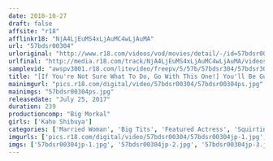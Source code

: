 ```yaml
---
date: 2018-10-27
draft: false
affsite: "r18"
afflinkr18: "NjA4LjEuMS4xLjAuMC4wLjAuMA"
url: "57bdsr00304"
urloriginal: "http://www.r18.com/videos/vod/movies/detail/-/id=57bdsr00304"
urlfinal: "http://media.r18.com/track/NjA4LjEuMS4xLjAuMC4wLjAuMA/videos/vod/movies/detail/-/id=57bdsr00304"
samplevid: "awspv3001.r18.com/litevideo/freepv/5/57b/57bdsr304/57bdsr304_dmb_w.mp4"
title: "[If You're Not Sure What To Do, Go With This One!] You'll Be Guaranteed To Cum 3 Minutes After Pressing Play Lovey Dovey Love And Sweaty Sex And Married Woman Babes And Maso Bitches Too! Voluptuous Ladies And Natural Airhead K Cup Colossal Tits Angels In Orgasmic Fuck Fest Sex!! Kaho Shibuya 4 Hours"
mainimgurl: "pics.r18.com/digital/video/57bdsr00304/57bdsr00304ps.jpg"
mainimgs: "57bdsr00304ps.jpg"
releasedate: "July 25, 2017"
duration: 239
productioncomp: "Big Morkal"
girls: ['Kaho Shibuya']
categories: ['Married Woman', 'Big Tits', 'Featured Actress', 'Squirting', 'Sweating', 'Over 4 Hours', 'Hi-Def']
imgurls: ['pics.r18.com/digital/video/57bdsr00304/57bdsr00304jp-1.jpg', 'pics.r18.com/digital/video/57bdsr00304/57bdsr00304jp-2.jpg', 'pics.r18.com/digital/video/57bdsr00304/57bdsr00304jp-3.jpg', 'pics.r18.com/digital/video/57bdsr00304/57bdsr00304jp-4.jpg', 'pics.r18.com/digital/video/57bdsr00304/57bdsr00304jp-5.jpg', 'pics.r18.com/digital/video/57bdsr00304/57bdsr00304jp-6.jpg', 'pics.r18.com/digital/video/57bdsr00304/57bdsr00304jp-7.jpg', 'pics.r18.com/digital/video/57bdsr00304/57bdsr00304jp-8.jpg', 'pics.r18.com/digital/video/57bdsr00304/57bdsr00304jp-9.jpg', 'pics.r18.com/digital/video/57bdsr00304/57bdsr00304jp-10.jpg', 'pics.r18.com/digital/video/57bdsr00304/57bdsr00304jp-11.jpg', 'pics.r18.com/digital/video/57bdsr00304/57bdsr00304jp-12.jpg', 'pics.r18.com/digital/video/57bdsr00304/57bdsr00304jp-13.jpg', 'pics.r18.com/digital/video/57bdsr00304/57bdsr00304jp-14.jpg', 'pics.r18.com/digital/video/57bdsr00304/57bdsr00304jp-15.jpg', 'pics.r18.com/digital/video/57bdsr00304/57bdsr00304jp-16.jpg', 'pics.r18.com/digital/video/57bdsr00304/57bdsr00304jp-17.jpg', 'pics.r18.com/digital/video/57bdsr00304/57bdsr00304jp-18.jpg', 'pics.r18.com/digital/video/57bdsr00304/57bdsr00304jp-19.jpg', 'pics.r18.com/digital/video/57bdsr00304/57bdsr00304jp-20.jpg']
imgs: ['57bdsr00304jp-1.jpg', '57bdsr00304jp-2.jpg', '57bdsr00304jp-3.jpg', '57bdsr00304jp-4.jpg', '57bdsr00304jp-5.jpg', '57bdsr00304jp-6.jpg', '57bdsr00304jp-7.jpg', '57bdsr00304jp-8.jpg', '57bdsr00304jp-9.jpg', '57bdsr00304jp-10.jpg', '57bdsr00304jp-11.jpg', '57bdsr00304jp-12.jpg', '57bdsr00304jp-13.jpg', '57bdsr00304jp-14.jpg', '57bdsr00304jp-15.jpg', '57bdsr00304jp-16.jpg', '57bdsr00304jp-17.jpg', '57bdsr00304jp-18.jpg', '57bdsr00304jp-19.jpg', '57bdsr00304jp-20.jpg']
---
```


